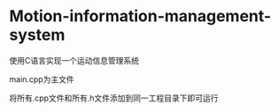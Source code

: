 # Motion-information-management-system
使用C语言实现一个运动信息管理系统

main.cpp为主文件

将所有.cpp文件和所有.h文件添加到同一工程目录下即可运行
